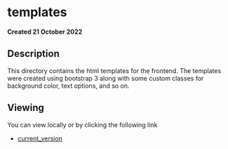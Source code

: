 # templates
**Created 21 October 2022**

## Description
This directory contains the html templates for the frontend. The templates were created using bootstrap 3 along with some custom classes for background color, text options, and so on.

## Viewing
You can view locally or by clicking the following link


- [current_version](https://htmlpreview.github.io/?https://github.com/hpache/wet_floor_sign/blob/feature/frontend/templates/index_v2.html)
